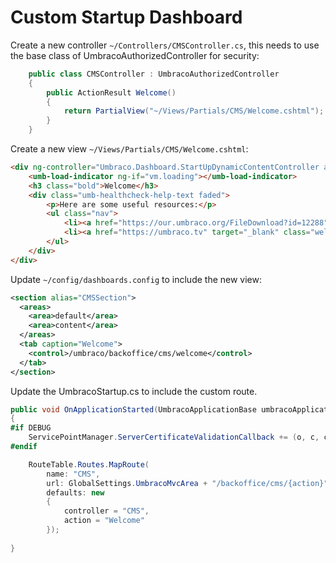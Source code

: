 # Custom Startup Dashboard

Create a new controller `~/Controllers/CMSController.cs`, this needs to use the base class of UmbracoAuthorizedController for security:

~~~csharp
    public class CMSController : UmbracoAuthorizedController
    {
        public ActionResult Welcome()
        {
            return PartialView("~/Views/Partials/CMS/Welcome.cshtml");
        }
    }
~~~

Create a new view `~/Views/Partials/CMS/Welcome.cshtml`:
~~~html
<div ng-controller="Umbraco.Dashboard.StartUpDynamicContentController as vm">
    <umb-load-indicator ng-if="vm.loading"></umb-load-indicator>
    <h3 class="bold">Welcome</h3>
    <div class="umb-healthcheck-help-text faded">
        <p>Here are some useful resources:</p>
        <ul class="nav">
            <li><a href="https://our.umbraco.org/FileDownload?id=12288" target="_blank" class="welcome-action-link"><i class="icon-out"></i> <span>Umbraco Content Editor Manual</span></a></li>
            <li><a href="https://umbraco.tv" target="_blank" class="welcome-action-link"><i class="icon-out"></i> <span>Umbraco.TV</span></a></li>
        </ul>
    </div>
</div>
~~~

Update `~/config/dashboards.config` to include the new view:

~~~xml
<section alias="CMSSection">
  <areas>
    <area>default</area>
    <area>content</area>
  </areas>
  <tab caption="Welcome">
    <control>/umbraco/backoffice/cms/welcome</control>
  </tab>
</section>
~~~

Update the UmbracoStartup.cs to include the custom route. 

~~~csharp
public void OnApplicationStarted(UmbracoApplicationBase umbracoApplication, ApplicationContext applicationContext)
{
#if DEBUG
    ServicePointManager.ServerCertificateValidationCallback += (o, c, ch, er) => true;
#endif

    RouteTable.Routes.MapRoute(
        name: "CMS",
        url: GlobalSettings.UmbracoMvcArea + "/backoffice/cms/{action}",                
        defaults: new
        {
            controller = "CMS",
            action = "Welcome"           
        });
  
}
~~~

